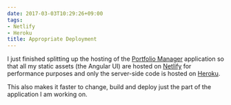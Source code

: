 ```yaml
---
date: 2017-03-03T10:29:26+09:00
tags:
- Netlify
- Heroku
title: Appropriate Deployment
---
```


I just finished splitting up the hosting of the [Portfolio Manager](/project/portfolio-manager) application
so that all my static assets (the Angular UI) are hosted on [Netlify](https://www.netlify.com/) for performance purposes and only the server-side code is hosted on [Heroku](https://www.heroku.com/home).  

This also makes it faster to change, build and deploy just the part of the application I am working on.
